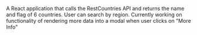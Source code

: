 A React application that calls the RestCountries API and returns the name and flag of 6 countries. User can search by region. Currently working on functionality of rendering more data into a modal when user clicks on "More Info"

